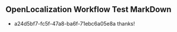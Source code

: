 ## OpenLocalization Workflow Test MarkDown
* a24d5bf7-fc5f-47a8-ba6f-71ebc6a05e8a thanks!

<!--HONumber=Jul16_HO2-->


